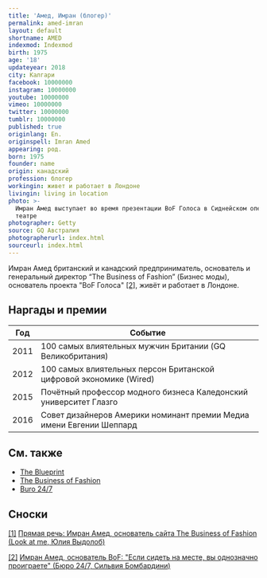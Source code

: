 ```yaml
---
title: 'Амед, Имран (блогер)'
permalink: amed-imran
layout: default
shortname: AMED
indexmod: Indexmod
birth: 1975
age: '18'
updateyear: 2018
city: Калгари
facebook: 10000000
instagram: 10000000
youtube: 10000000
vimeo: 10000000
twitter: 10000000
tumblr: 10000000
published: true
originlang: En.
originspell: Imran Amed
appearing: род.
born: 1975
founder: name
origin: канадский
profession: блогер
workingin: живет и работает в Лондоне
livingin: living in location
photo: >-
  Имран Амед выступает во время презентации BoF Голоса в Сиднейском оперном
  театре
photographer: Getty
source: GQ Австралия
photographerurl: index.html
sourceurl: index.html
---
```


Имран Амед британский и канадский предприниматель, основатель и генеральный директор “The Business of Fashion” (Бизнес моды), основатель проекта "BoF Голоса" <span id="a2">[\[2\]](#f2)</span>, живёт и работает в Лондоне.


## Наргады и премии

|Год|Событие|
|----|----|
|2011|100 самых влиятельных мужчин Британии (GQ Великобритания)|
|2012| 100 самых влиятельных персон Британской цифровой экономике (Wired)|
|2015|Почётный профессор модного бизнеса Каледонский университет Глазго|
|2016|Совет дизайнеров Америки номинант премии Медиа имени Евгении Шеппард|


## Cм. также

- [The Blueprint](blueprint-the)
- [The Business of Fashion](business-of-fashion-the)
- [Buro 24/7](buro-24-7)

## Сноски

[[1]](#a1) <span id="f1"></span> [Прямая речь: Имран Амед, основатель сайта The Business of Fashion (Look at me, Юлия Выдолоб)](http://www.lookatme.ru/mag/archive/industry-interview/118417-imran-amed)

[[2]](#a2) <span id="f2"></span> [Имран Амед, основатель BoF: "Если сидеть на месте, вы однозначно проиграете" (Бюро 24/7, Сильвия Бомбардини)](https://www.buro247.ru/fashion/interview/imran-amed.html)
